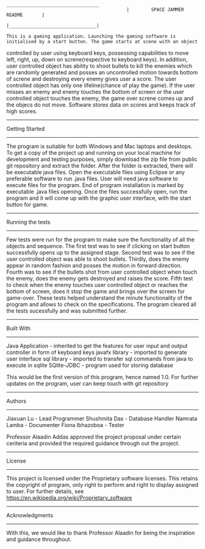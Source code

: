 								
			  	  	  	                  __________________________________
					    	  	                |	     SPACE JAMMER README       |
					  	  	                  |________________________________|

	This is a gaming application. Launching the gaming software is initialised by a start button. The game starts at scene with an object 
controlled by user using keyboard keys, possessing capabilities to move left, right, up, down on screne(respective to keyboard keys). In addition, 
user controlled object has ability to shoot bullets to kill the enemies which are randomly generated and posses an uncontrolled motion towards 
bottom of screne and destroying every enemy gives user a score. The user controlled object has only one lifeline(chance of play the game). If the 
user misses an enemy and enemy touches the bottom of screen or the user controlled object touches the enemy, the game over screne comes up and the
objecs do not move. Software stores data on scores and keeps track of high scores. 

_______________ 
Getting Started
_______________
The program is suitable for both Windows and Mac laptops and desktops. To get a copy of the project up and running on your local machine for 
development and testing purposes, simply download the zip file from public git repository and extract the folder. After the folder is extracted, 
there will be executable java files. Open the executable files using Eclipse or any preferable software to run .java files. User will need java 
software to execute files for the program. End of program installation is marked by executable .java files opening. Once the files successfully open,
run the program and it will come up with the graphic user interface, with the start button for game.

_________________
Running the tests
_________________
Few tests were run for the program to make sure the functionality of all the objects and sequence. The first test was to see if clicking on start 
button successfully opens up to the assigned stage. Second test was to see if the user controlled object was able to shoot bullets. Thirdly, does 
the enemy appear in random fashion and posses the motion in forward direction. Fourth was to see if the bullets shot from user controlled object
when touch the enemy, does the enemy gets destroyed and raises the score. Fifth test to check when the enemy touches user controlled object or 
reaches the bottom of screen, does it stop the game and brings over the screen for game-over. These tests helped understand the minute functionality 
of the program and allows to check on the specifications. The program cleared all the tests sucessfully and was submitted further.

__________
Built With
__________
Java Application - inherited to get the features for user input and output controller in form of keyboard keys
javafx library - imported to generate user interface
sql library - imported to transfer sql commands from java to execute in sqlite
SQlite-JDBC - program used for storing database

This would be the first version of this program, hence named 1.0. For further updates on the program, user can keep touch with git repository

_______
Authors
_______
Jiaxuan Lu - Lead Programmer
Shushmita Das - Database Handler
Namrata Lamba - Documenter
Fiona Ibhazoboa - Tester

Professor Alaadin Addas approved the project proposal under certain ceriteria and provided the required guidance through out the project.

_______
License
_______
This project is licensed under the Proprietary software licenses. This retains the copyright of program, only right to perform and right to display 
assigned to user. For further details, see https://en.wikipedia.org/wiki/Proprietary_software

_______________
Acknowledgments
_______________
With this, we would like to thank Professor Alaadin for being the inspiration and guidance throughout. 
